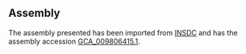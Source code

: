 
Assembly
--------

The assembly presented has been imported from 
[INSDC](http://www.insdc.org) and has the assembly accession
[GCA\_009806415.1](http://www.ebi.ac.uk/ena/data/view/GCA_009806415.1).

